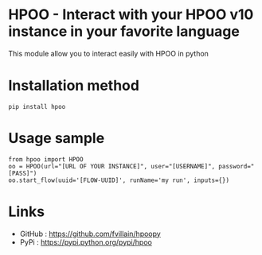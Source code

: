 HPOO - Interact with your HPOO v10 instance in your favorite language
=====================================================================

This module allow you to interact easily with HPOO in python

# Installation method

    pip install hpoo

# Usage sample

    from hpoo import HPOO
    oo = HPOO(url="[URL OF YOUR INSTANCE]", user="[USERNAME]", password="[PASS]")
    oo.start_flow(uuid='[FLOW-UUID]', runName='my run', inputs={})
    
# Links

* GitHub : https://github.com/fvillain/hpoopy
* PyPi : https://pypi.python.org/pypi/hpoo
